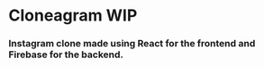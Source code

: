 # Cloneagram WIP

### Instagram clone made using React for the frontend and Firebase for the backend.
